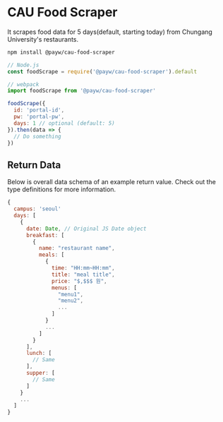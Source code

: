 # CAU Food Scraper

It scrapes food data for 5 days(default, starting today) from Chungang University's restaurants.

```zsh
npm install @payw/cau-food-scraper
```

```js
// Node.js
const foodScrape = require('@payw/cau-food-scraper').default

// webpack
import foodScrape from '@payw/cau-food-scraper'

foodScrape({
  id: 'portal-id',
  pw: 'portal-pw',
  days: 1 // optional (default: 5)
}).then(data => {
  // Do something
})
```

## Return Data

Below is overall data schema of an example return value. Check out the type definitions for more information.

```js
{
  campus: 'seoul'
  days: [
    {
      date: Date, // Original JS Date object
      breakfast: [
        {
          name: "restaurant name",
          meals: [
            {
              time: "HH:mm~HH:mm",
              title: "meal title",
              price: "$,$$$ 원",
              menus: [
                "menu1",
                "menu2",
                ...
              ]
            }
            ...
          ]
        }
      ],
      lunch: [
        // Same
      ],
      supper: [
        // Same
      ]
    }
    ...
  ]
}
```
